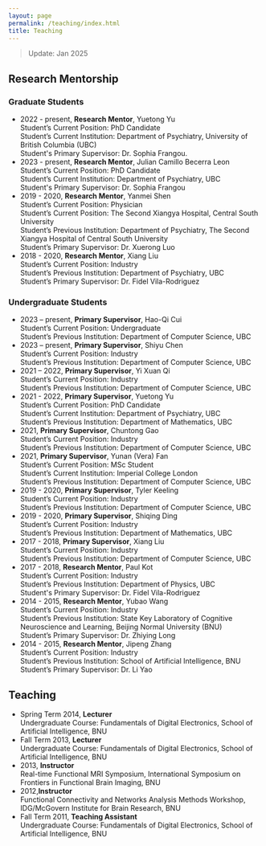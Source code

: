 ```yaml
---
layout: page
permalink: /teaching/index.html
title: Teaching
---
```

> Update: Jan 2025

## Research Mentorship
### Graduate Students
- 2022 - present, **Research Mentor**, Yuetong Yu<br>
  Student’s Current Position: PhD Candidate<br>
  Student’s Current Institution: Department of Psychiatry, University of British Columbia (UBC)<br>
  Student's Primary Supervisor: Dr. Sophia Frangou.<br>
- 2023 - present, **Research Mentor**, Julian Camillo Becerra Leon<br>
  Student’s Current Position: PhD Candidate<br>
  Student’s Current Institution: Department of Psychiatry, UBC<br>
  Student's Primary Supervisor: Dr. Sophia Frangou<br>
- 2019 - 2020, **Research Mentor**, Yanmei Shen<br>
  Student’s Current Position: Physician<br>
  Student’s Current Position: The Second Xiangya Hospital, Central South University<br>
  Student’s Previous Institution: Department of Psychiatry, The Second Xiangya Hospital of Central South University<br>
  Student’s Primary Supervisor: Dr. Xuerong Luo<br>
- 2018 - 2020, **Research Mentor**, Xiang Liu<br>
  Student’s Current Position: Industry<br>
  Student’s Previous Institution: Department of Psychiatry, UBC<br>
  Student’s Primary Supervisor: Dr. Fidel Vila-Rodriguez

### Undergraduate Students
- 2023 – present, **Primary Supervisor**, Hao-Qi Cui<br>
  Student’s Current Position: Undergraduate<br>
  Student’s Previous Institution: Department of Computer Science, UBC<br>
- 2023 – present, **Primary Supervisor**, Shiyu Chen<br>
  Student’s Current Position: Industry<br>
  Student’s Previous Institution: Department of Computer Science, UBC<br>
- 2021 – 2022, **Primary Supervisor**, Yi Xuan Qi<br>
  Student’s Current Position: Industry<br>
  Student’s Previous Institution: Department of Computer Science, UBC<br>
- 2021 - 2022, **Primary Supervisor**, Yuetong Yu<br>
  Student’s Current Position: PhD Candidate<br>
  Student’s Current Institution: Department of Psychiatry, UBC<br>
  Student’s Previous Institution: Department of Mathematics, UBC<br>
- 2021, **Primary Supervisor**, Chuntong Gao<br>
  Student’s Current Position: Industry<br>
  Student’s Previous Institution: Department of Computer Science, UBC<br>
- 2021, **Primary Supervisor**, Yunan (Vera) Fan<br>
  Student’s Current Position: MSc Student<br>
  Student’s Current Institution: Imperial College London<br>
  Student’s Previous Institution: Department of Computer Science, UBC<br>
- 2019 - 2020, **Primary Supervisor**, Tyler Keeling<br>
  Student’s Current Position: Industry<br>
  Student’s Previous Institution: Department of Computer Science, UBC<br>
- 2019 - 2020, **Primary Supervisor**, Shiqing Ding<br>
  Student’s Current Position: Industry<br>
  Student’s Previous Institution: Department of Mathematics, UBC<br>
- 2017 - 2018, **Primary Supervisor**, Xiang Liu<br>
  Student’s Current Position: Industry<br>
  Student’s Previous Institution: Department of Computer Science, UBC<br>
- 2017 - 2018, **Research Mentor**, Paul Kot<br>
  Student’s Current Position: Industry<br>
  Student’s Previous Institution: Department of Physics, UBC<br>
  Student's Primary Supervisor: Dr. Fidel Vila-Rodriguez<br>
- 2014 - 2015, **Research Mentor**, Yubao Wang<br>
  Student’s Current Position: Industry<br>
  Student’s Previous Institution: State Key Laboratory of Cognitive Neuroscience and Learning, Beijing Normal University (BNU)<br>
  Student’s Primary Supervisor: Dr. Zhiying Long<br>
- 2014 - 2015, **Research Mentor**, Jipeng Zhang<br>
  Student’s Current Position: Industry<br>
  Student’s Previous Institution: School of Artificial Intelligence, BNU<br>
  Student’s Primary Supervisor: Dr. Li Yao<br>


## Teaching
- Spring Term 2014, **Lecturer**<br>
  Undergraduate Course: Fundamentals of Digital Electronics, School of Artificial Intelligence, BNU<br>
- Fall Term 2013, **Lecturer**<br>
  Undergraduate Course: Fundamentals of Digital Electronics, School of Artificial Intelligence, BNU<br>
- 2013, **Instructor**<br>
  Real-time Functional MRI Symposium, International Symposium on Frontiers in Functional Brain Imaging, BNU<br>
- 2012,**Instructor**<br>
  Functional Connectivity and Networks Analysis Methods Workshop, IDG/McGovern Institute for Brain Research, BNU<br>
- Fall Term 2011, **Teaching Assistant**<br>
  Undergraduate Course: Fundamentals of Digital Electronics, School of Artificial Intelligence, BNU<br>
  
<br>



